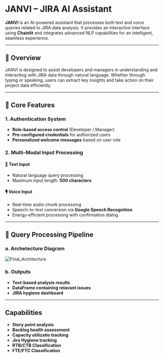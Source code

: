 # JANVI – JIRA AI Assistant

**JANVI** is an AI-powered assistant that processes both text and voice queries related to JIRA data analysis. It provides an interactive interface using **Chainlit** and integrates advanced NLP capabilities for an intelligent, seamless experience.

---

## 🚀 Overview

JANVI is designed to assist developers and managers in understanding and interacting with JIRA data through natural language. Whether through typing or speaking, users can extract key insights and take action on their project data efficiently.

---

## 🔐 Core Features

### 1. Authentication System
- **Role-based access control** (Developer / Manager)
- **Pre-configured credentials** for authorized users
- **Personalized welcome messages** based on user role

### 2. Multi-Modal Input Processing

#### 📝 Text Input
- Natural language query processing
- Maximum input length: **500 characters**

#### 🎙️ Voice Input
- Real-time audio chunk processing
- Speech-to-text conversion via **Google Speech Recognition**
- Energy-efficient processing with confirmation dialog

---

## 🔄 Query Processing Pipeline
### a. Archetecture Diagram
![Final_Architecture](https://github.com/user-attachments/assets/db018182-9efe-44da-99a9-d5bec3633d3d)


### b. Outputs

- **Text-based analysis results**
- **DataFrame containing relavant issues**
- **JIRA hygiene dashboard**

---

## Capabilities

- **Story point analysis**
- **Backlog health assessment**
- **Capacity utilizatio tracking**
- **Jira Hygiene tracking**
- **RTB/CTB Classification**
- **FTE/FTC Classification**
